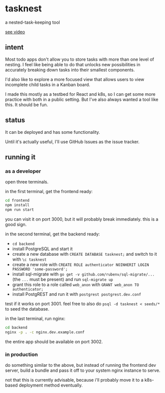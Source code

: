# tasknest
a nested-task-keeping tool

<a href="http://www.youtube.com/watch?feature=player_embedded&v=3w2p6sV3cFc" target="_blank">see video</a>

## intent
Most todo apps don't allow you to store tasks with more than one level of nesting. I feel like being able to do that unlocks new possibilities in accurately breaking down tasks into their smallest components.

I'd also like to explore a more focused view that allows users to view incomplete child tasks in a Kanban board.

I made this mostly as a testbed for React and k8s, so I can get some more practice with both in a public setting. But I've also always wanted a tool like this. It should be fun.

## status
It can be deployed and has some functionality.

Until it's actually useful, I'll use GitHub Issues as the issue tracker.

## running it

### as a developer

open three terminals.

in the first terminal, get the frontend ready:
```sh
cd frontend
npm install
npm run start
```
you can visit it on port 3000, but it will probably break immediately. this is a good sign.

in the second terminal, get the backend ready:
* `cd backend`
* install PostgreSQL and start it
* create a new database with `CREATE DATABASE tasknest;` and switch to it with `\c tasknest`
* create a new role with `CREATE ROLE authenticator NOINHERIT LOGIN PASSWORD 'some-password';`
* install sql-migrate with `go get -v github.com/rubenv/sql-migrate/...` (the `...` must be present) and run `sql-migrate up`
* grant this role to a role called `web_anon` with `GRANT web_anon TO authenticator;`
* install PostgREST and run it with `postgrest postgrest.dev.conf`

test if it works on port 3001. feel free to also do `psql -d tasknest < seeds/*` to seed the database.

in the last terminal, run nginx:
```sh
cd backend
nginx -p . -c nginx.dev.example.conf
```
the entire app should be available on port 3002.

### in production

do something similar to the above, but instead of running the frontend dev server, build a bundle and pass it off to your system nginx instance to serve.

not that this is currently advisable, because i'll probably move it to a k8s-based deployment method eventually.
